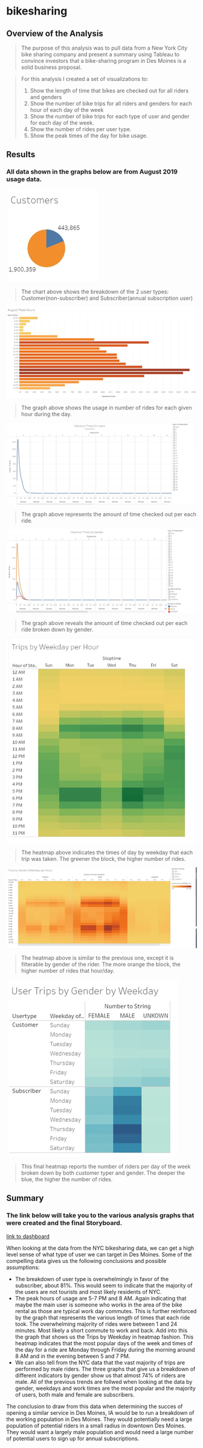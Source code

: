 # bikesharing

## Overview of the Analysis
>The purpose of this analysis was to pull data from a New York City bike sharing company and present a summary using Tableau to convince investors that a bike-sharing program in Des Moines is a solid business proposal.

>For this analysis I created a set of visualizations to:
>1. Show the length of time that bikes are checked out for all riders and genders
>2. Show the number of bike trips for all riders and genders for each hour of each day of the week
>3. Show the number of bike trips for each type of user and gender for each day of the week.
>4. Show the number of rides per user type.
>5. Show the peak times of the day for bike usage.

## Results
### All data shown in the graphs below are from August 2019 usage data.

![](Resources/Customers.png)
>The chart above shows the breakdown of the 2 user types: Customer(non-subscriber) and Subscriber(annual subscription user)

![](Resources/August_peak_hours.png)
>The graph above shows the usage in number of rides for each given hour during the day.

![](Resources/Checkout_times.png)
>The graph above represents the amount of time checked out per each ride.

![](Resources/Checkout_times_gender.png)
>The graph above reveals the amount of time checked out per each ride broken down by gender.

![](Resources/Trips_weekday_hour.png)
>The heatmap above indicates the times of day by weekday that each trip was taken. The greener the block, the higher number of rides.

![](Resources/Trips_weekday_hour_gender.png)
>The heatmap above is similar to the previous one, except it is filterable by gender of the rider. The more orange the block, the higher number of rides that hour/day.

![](Resources/Trips_weekday_hour_gender_user.png)
>This final heatmap reports the number of riders per day of the week broken down by both customer typer and gender. The deeper the blue, the higher the number of rides.

## Summary
### The link below will take you to the various analysis graphs that were created and the final Storyboard.
[link to dashboard](https://public.tableau.com/profile/jeff3975#!/vizhome/JSischo_CitiBike_Challenge/CheckoutTimesforUsers "link to dashboard")

When looking at the data from the NYC bikesharing data, we can get a high level sense of what type of user we can target in Des Moines. Some of the compelling data gives us the following conclusions and possible assumptions:
- The breakdown of user type is overwhelmingly in favor of the subscriber, about 81%. This would seem to indicate that the majority of the users are not tourists and most likely residents of NYC.
- The peak hours of usage are 5-7 PM and 8 AM. Again indicating that maybe the main user is someone who works in the area of the bike rental as those are typical work day commutes. This is further reinforced by the graph that represents the various length of times that each ride took. The overwhelming majority of rides were between 1 and 24 minutes. Most likely a short commute to work and back. Add into this the graph that shows us the Trips by Weekday in heatmap fashion. This heatmap indicates that the most popular days of the week and times of the day for a ride are Monday through Friday during the morning around 8 AM and in the evening between 5 and 7 PM.
- We can also tell from the NYC data that the vast majority of trips are performed by male riders. The three graphs that give us a breakdown of different indicators by gender show us that almost 74% of riders are male. All of the previous trends are follwed when looking at the data by gender, weekdays and work times are the most popular and the majority of users, both male and female are subscribers. 

The conclusion to draw from this data when determining the succes of opening a similar service in Des Moines, IA would be to run a breakdown of the working population in Des Moines. They would potentially need a large population of potential riders in a small radius in downtown Des Moines. They would want a largely male population and would need a large number of potential users to sign up for annual subscriptions. 

